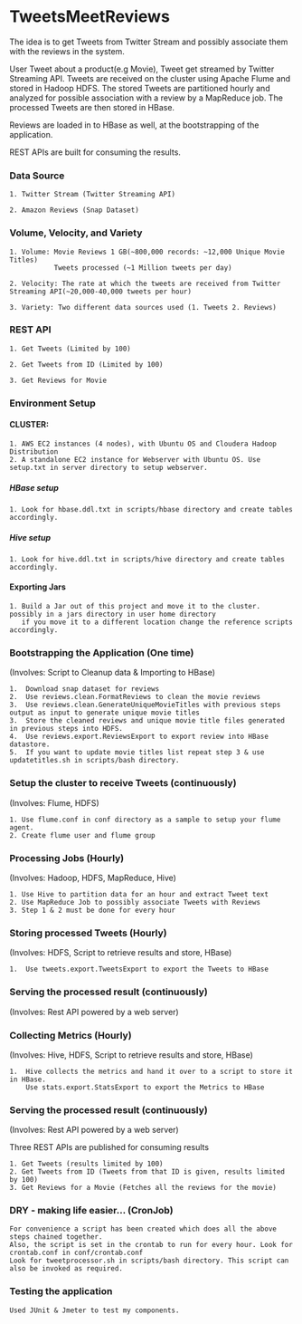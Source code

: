 # TweetsMeetReviews

The idea is to get Tweets from Twitter Stream and possibly associate them with the reviews in the system.

User Tweet about a product(e.g Movie), Tweet get streamed by Twitter Streaming API.
Tweets are received on the cluster using Apache Flume and stored in Hadoop HDFS.
The stored Tweets are partitioned hourly and analyzed for possible association 
with a review by a MapReduce job. The processed Tweets are then stored in HBase.

Reviews are loaded in to HBase as well, at the bootstrapping of the application.

REST APIs are built for consuming the results.

  
### Data Source
    1. Twitter Stream (Twitter Streaming API)

    2. Amazon Reviews (Snap Dataset)


### Volume, Velocity, and Variety
    1. Volume: Movie Reviews 1 GB(~800,000 records: ~12,000 Unique Movie Titles)
               Tweets processed (~1 Million tweets per day)
    
    2. Velocity: The rate at which the tweets are received from Twitter Streaming API(~20,000-40,000 tweets per hour)
    
    3. Variety: Two different data sources used (1. Tweets 2. Reviews)  

### REST API

    1. Get Tweets (Limited by 100)

    2. Get Tweets from ID (Limited by 100)

    3. Get Reviews for Movie

### Environment Setup
#### CLUSTER:
 
    1. AWS EC2 instances (4 nodes), with Ubuntu OS and Cloudera Hadoop Distribution
    2. A standalone EC2 instance for Webserver with Ubuntu OS. Use setup.txt in server directory to setup webserver.    

##### HBase setup
    1. Look for hbase.ddl.txt in scripts/hbase directory and create tables accordingly.
    
##### Hive setup
    1. Look for hive.ddl.txt in scripts/hive directory and create tables accordingly.
    
#### Exporting Jars
    1. Build a Jar out of this project and move it to the cluster. possibly in a jars directory in user home directory
       if you move it to a different location change the reference scripts accordingly.    

### Bootstrapping the Application (One time)
(Involves: Script to Cleanup data & Importing to HBase)

    1.  Download snap dataset for reviews
    2.  Use reviews.clean.FormatReviews to clean the movie reviews
    3.  Use reviews.clean.GenerateUniqueMovieTitles with previous steps output as input to generate unique movie titles 
    3.  Store the cleaned reviews and unique movie title files generated in previous steps into HDFS.
    4.  Use reviews.export.ReviewsExport to export review into HBase datastore.
    5.  If you want to update movie titles list repeat step 3 & use updatetitles.sh in scripts/bash directory.

### Setup the cluster to receive Tweets (continuously)
(Involves: Flume, HDFS)

    1. Use flume.conf in conf directory as a sample to setup your flume agent.
    2. Create flume user and flume group

### Processing Jobs (Hourly)
(Involves: Hadoop, HDFS, MapReduce, Hive)

    1. Use Hive to partition data for an hour and extract Tweet text
    2. Use MapReduce Job to possibly associate Tweets with Reviews
    3. Step 1 & 2 must be done for every hour

### Storing processed Tweets (Hourly)
(Involves: HDFS, Script to retrieve results and store, HBase)

    1.  Use tweets.export.TweetsExport to export the Tweets to HBase

### Serving the processed result (continuously)
(Involves: Rest API powered by a web server)

### Collecting Metrics (Hourly)
(Involves: Hive, HDFS, Script to retrieve results and store, HBase)

    1.  Hive collects the metrics and hand it over to a script to store it in HBase.
        Use stats.export.StatsExport to export the Metrics to HBase

### Serving the processed result (continuously)
(Involves: Rest API powered by a web server)

 Three REST APIs are published for consuming results
 
    1. Get Tweets (results limited by 100)
    2. Get Tweets from ID (Tweets from that ID is given, results limited by 100)
    3. Get Reviews for a Movie (Fetches all the reviews for the movie) 

### DRY - making life easier... (CronJob)
    For convenience a script has been created which does all the above steps chained together.
    Also, the script is set in the crontab to run for every hour. Look for crontab.conf in conf/crontab.conf
    Look for tweetprocessor.sh in scripts/bash directory. This script can also be invoked as required.
    
### Testing the application
    Used JUnit & Jmeter to test my components.